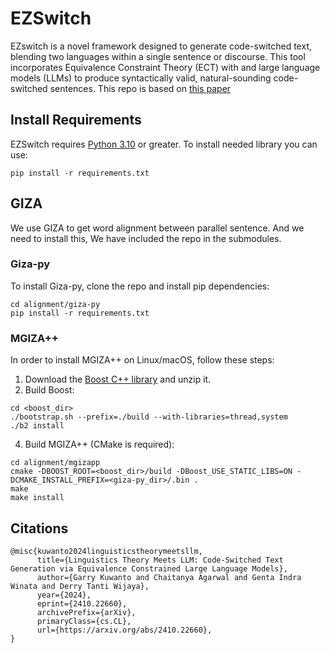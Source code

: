 # EZSwitch

EZswitch is a novel framework designed to generate code-switched text, blending two languages within a single sentence or discourse. This tool incorporates Equivalence Constraint Theory (ECT) with and large language models (LLMs) to produce syntactically valid, natural-sounding code-switched sentences. This repo is based on [this paper](https://arxiv.org/abs/2410.22660)

## Install Requirements
EZSwitch requires [Python 3.10](https://www.python.org/downloads/) or greater.
To install needed library you can use:
```
pip install -r requirements.txt
```

## GIZA

We use GIZA to get word alignment between parallel sentence. And we need to install this,
We have included the repo in the submodules.

### Giza-py

To install Giza-py, clone the repo and install pip dependencies:

```
cd alignment/giza-py
pip install -r requirements.txt
```

### MGIZA++

In order to install MGIZA++ on Linux/macOS, follow these steps:

1. Download the [Boost C++ library](https://www.boost.org/) and unzip it.
2. Build Boost:

```
cd <boost_dir>
./bootstrap.sh --prefix=./build --with-libraries=thread,system
./b2 install
```


4. Build MGIZA++ (CMake is required):

```
cd alignment/mgizapp
cmake -DBOOST_ROOT=<boost_dir>/build -DBoost_USE_STATIC_LIBS=ON -DCMAKE_INSTALL_PREFIX=<giza-py_dir>/.bin .
make
make install
```

## Citations

```
@misc{kuwanto2024linguisticstheorymeetsllm,
      title={Linguistics Theory Meets LLM: Code-Switched Text Generation via Equivalence Constrained Large Language Models}, 
      author={Garry Kuwanto and Chaitanya Agarwal and Genta Indra Winata and Derry Tanti Wijaya},
      year={2024},
      eprint={2410.22660},
      archivePrefix={arXiv},
      primaryClass={cs.CL},
      url={https://arxiv.org/abs/2410.22660}, 
}
```

